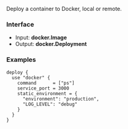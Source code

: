 <!-- This file was generated via `make gen/integrations-hcl` -->
Deploy a container to Docker, local or remote.

### Interface

- Input: **docker.Image**
- Output: **docker.Deployment**

### Examples

```hcl
deploy {
  use "docker" {
	command      = ["ps"]
	service_port = 3000
	static_environment = {
	  "environment": "production",
	  "LOG_LEVEL": "debug"
	}
  }
}
```

